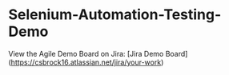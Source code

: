 # Selenium-Automation-Testing-Demo

View the Agile Demo Board on Jira: [Jira Demo Board] (https://csbrock16.atlassian.net/jira/your-work)
